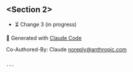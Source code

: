 ## <Section 2>

- ⏳ Change 3 (in progress)

🤖 Generated with [Claude Code](https://claude.com/claude-code)

Co-Authored-By: Claude <noreply@anthropic.com>

```

---
